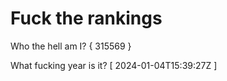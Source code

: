 # Fuck the rankings

Who the hell am I?
{ 315569 }

What fucking year is it?
[ 2024-01-04T15:39:27Z ]
